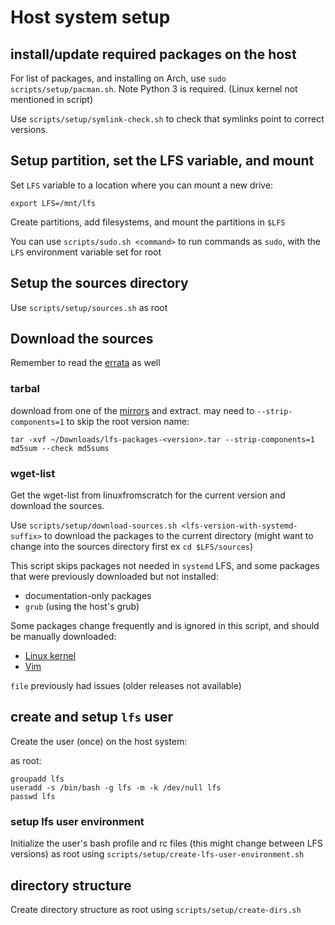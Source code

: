 # Host system setup

## install/update required packages on the host

For list of packages, and installing on Arch, use `sudo scripts/setup/pacman.sh`. Note Python 3 is required.
(Linux kernel not mentioned in script)

Use `scripts/setup/symlink-check.sh` to check that symlinks point to correct versions.

## Setup partition, set the LFS variable, and mount

Set `LFS` variable to a location where you can mount a new drive:

`export LFS=/mnt/lfs`

Create partitions, add filesystems, and mount the partitions in `$LFS`

You can use `scripts/sudo.sh <command>` to run commands as `sudo`, with the `LFS` environment variable set for root

## Setup the sources directory

Use `scripts/setup/sources.sh` as root

## Download the sources

Remember to read the [errata](https://www.linuxfromscratch.org/lfs/errata/stable/) as well

### tarbal

download from one of the [mirrors](https://www.linuxfromscratch.org/mirrors.html#files) and extract. may need to `--strip-components=1` to skip the root version name:

```
tar -xvf ~/Downloads/lfs-packages-<version>.tar --strip-components=1
md5sum --check md5sums
```

### wget-list

Get the wget-list from linuxfromscratch for the current version and download the sources.  

Use `scripts/setup/download-sources.sh <lfs-version-with-systemd-suffix>` to download the packages to the current directory (might want to change into the sources directory first ex `cd $LFS/sources`)

This script skips packages not needed in `systemd` LFS, and some packages that were previously downloaded but not installed:

- documentation-only packages
- `grub` (using the host's grub)

Some packages change frequently and is ignored in this script, and should be manually downloaded:

- [Linux kernel](https://www.kernel.org/)
- [Vim](https://github.com/vim/vim/tags)

`file` previously had issues (older releases not available)

## create and setup `lfs` user

Create the user (once) on the host system:

as root:

```
groupadd lfs
useradd -s /bin/bash -g lfs -m -k /dev/null lfs
passwd lfs
```

### setup lfs user environment

Initialize the user's bash profile and rc files (this might change between LFS versions) as root using `scripts/setup/create-lfs-user-environment.sh`

## directory structure

Create directory structure as root using `scripts/setup/create-dirs.sh`
